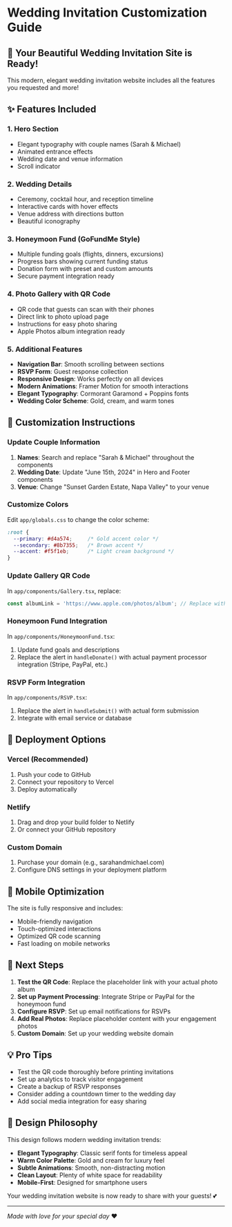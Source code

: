 # Wedding Invitation Customization Guide

## 🎉 Your Beautiful Wedding Invitation Site is Ready!

This modern, elegant wedding invitation website includes all the features you requested and more!

## ✨ Features Included

### 1. **Hero Section**
- Elegant typography with couple names (Sarah & Michael)
- Animated entrance effects
- Wedding date and venue information
- Scroll indicator

### 2. **Wedding Details**
- Ceremony, cocktail hour, and reception timeline
- Interactive cards with hover effects
- Venue address with directions button
- Beautiful iconography

### 3. **Honeymoon Fund (GoFundMe Style)**
- Multiple funding goals (flights, dinners, excursions)
- Progress bars showing current funding status
- Donation form with preset and custom amounts
- Secure payment integration ready

### 4. **Photo Gallery with QR Code**
- QR code that guests can scan with their phones
- Direct link to photo upload page
- Instructions for easy photo sharing
- Apple Photos album integration ready

### 5. **Additional Features**
- **Navigation Bar**: Smooth scrolling between sections
- **RSVP Form**: Guest response collection
- **Responsive Design**: Works perfectly on all devices
- **Modern Animations**: Framer Motion for smooth interactions
- **Elegant Typography**: Cormorant Garamond + Poppins fonts
- **Wedding Color Scheme**: Gold, cream, and warm tones

## 🎨 Customization Instructions

### Update Couple Information
1. **Names**: Search and replace "Sarah & Michael" throughout the components
2. **Wedding Date**: Update "June 15th, 2024" in Hero and Footer components
3. **Venue**: Change "Sunset Garden Estate, Napa Valley" to your venue

### Customize Colors
Edit `app/globals.css` to change the color scheme:
```css
:root {
  --primary: #d4a574;     /* Gold accent color */
  --secondary: #8b7355;   /* Brown accent */
  --accent: #f5f1eb;      /* Light cream background */
}
```

### Update Gallery QR Code
In `app/components/Gallery.tsx`, replace:
```javascript
const albumLink = 'https://www.apple.com/photos/album'; // Replace with your actual album link
```

### Honeymoon Fund Integration
In `app/components/HoneymoonFund.tsx`:
1. Update fund goals and descriptions
2. Replace the alert in `handleDonate()` with actual payment processor integration (Stripe, PayPal, etc.)

### RSVP Form Integration
In `app/components/RSVP.tsx`:
1. Replace the alert in `handleSubmit()` with actual form submission
2. Integrate with email service or database

## 🚀 Deployment Options

### Vercel (Recommended)
1. Push your code to GitHub
2. Connect your repository to Vercel
3. Deploy automatically

### Netlify
1. Drag and drop your build folder to Netlify
2. Or connect your GitHub repository

### Custom Domain
1. Purchase your domain (e.g., sarahandmichael.com)
2. Configure DNS settings in your deployment platform

## 📱 Mobile Optimization

The site is fully responsive and includes:
- Mobile-friendly navigation
- Touch-optimized interactions
- Optimized QR code scanning
- Fast loading on mobile networks

## 🎯 Next Steps

1. **Test the QR Code**: Replace the placeholder link with your actual photo album
2. **Set up Payment Processing**: Integrate Stripe or PayPal for the honeymoon fund
3. **Configure RSVP**: Set up email notifications for RSVPs
4. **Add Real Photos**: Replace placeholder content with your engagement photos
5. **Custom Domain**: Set up your wedding website domain

## 💡 Pro Tips

- Test the QR code thoroughly before printing invitations
- Set up analytics to track visitor engagement
- Create a backup of RSVP responses
- Consider adding a countdown timer to the wedding day
- Add social media integration for easy sharing

## 🎨 Design Philosophy

This design follows modern wedding invitation trends:
- **Elegant Typography**: Classic serif fonts for timeless appeal
- **Warm Color Palette**: Gold and cream for luxury feel
- **Subtle Animations**: Smooth, non-distracting motion
- **Clean Layout**: Plenty of white space for readability
- **Mobile-First**: Designed for smartphone users

Your wedding invitation website is now ready to share with your guests! 💕

---

*Made with love for your special day* ❤️
